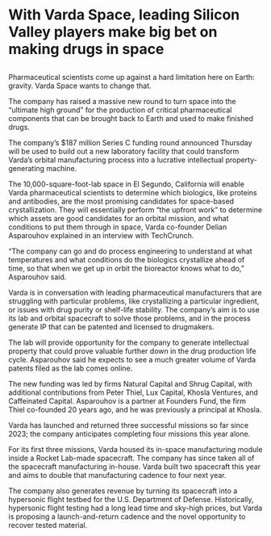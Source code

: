 # With Varda Space, leading Silicon Valley players make big bet on making drugs in space
## 
Pharmaceutical scientists come up against a hard limitation here on Earth: gravity. Varda Space wants to change that.

The company has raised a massive new round to turn space into the “ultimate high ground” for the production of critical pharmaceutical components that can be brought back to Earth and used to make finished drugs.

The company’s $187 million Series C funding round announced Thursday will be used to build out a new laboratory facility that could transform Varda’s orbital manufacturing process into a lucrative intellectual property-generating machine.

The 10,000-square-foot-lab space in El Segundo, California will enable Varda pharmaceutical scientists to determine which biologics, like proteins and antibodies, are the most promising candidates for space-based crystallization. They will essentially perform “the upfront work” to determine which assets are good candidates for an orbital mission, and what conditions to put them through in space, Varda co-founder Delian Asparouhov explained in an interview with TechCrunch.

“The company can go and do process engineering to understand at what temperatures and what conditions do the biologics crystallize ahead of time, so that when we get up in orbit the bioreactor knows what to do,” Asparouhov said.

Varda is in conversation with leading pharmaceutical manufacturers that are struggling with particular problems, like crystallizing a particular ingredient, or issues with drug purity or shelf-life stability. The company’s aim is to use its lab and orbital spacecraft to solve those problems, and in the process generate IP that can be patented and licensed to drugmakers.

The lab will provide opportunity for the company to generate intellectual property that could prove valuable further down in the drug production life cycle. Asparouhov said he expects to see a much greater volume of Varda patents filed as the lab comes online.

The new funding was led by firms Natural Capital and Shrug Capital, with additional contributions from Peter Thiel, Lux Capital, Khosla Ventures, and Caffeinated Capital. Asparouhov is a partner at Founders Fund, the firm Thiel co-founded 20 years ago, and he was previously a principal at Khosla.

Varda has launched and returned three successful missions so far since 2023; the company anticipates completing four missions this year alone.

For its first three missions, Varda housed its in-space manufacturing module inside a Rocket Lab-made spacecraft. The company has since taken all of the spacecraft manufacturing in-house. Varda built two spacecraft this year and aims to double that manufacturing cadence to four next year.

The company also generates revenue by turning its spacecraft into a hypersonic flight testbed for the U.S. Department of Defense. Historically, hypersonic flight testing had a long lead time and sky-high prices, but Varda is proposing a launch-and-return cadence and the novel opportunity to recover tested material.
